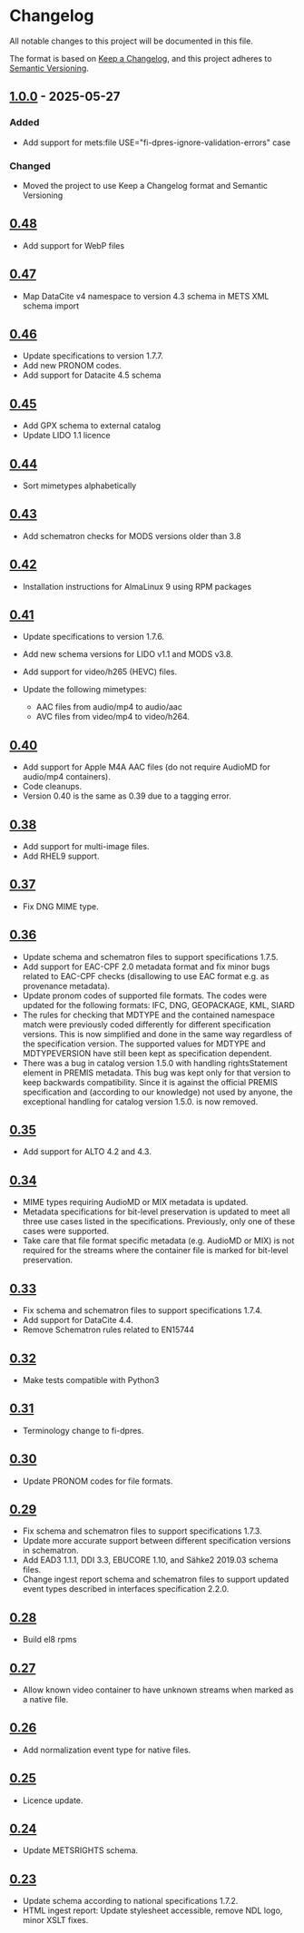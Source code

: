# Changelog

All notable changes to this project will be documented in this file.

The format is based on [Keep a Changelog](https://keepachangelog.com/en/1.1.0/),
and this project adheres to [Semantic Versioning](https://semver.org/spec/v2.0.0.html).

## [1.0.0] - 2025-05-27
### Added
 - Add support for mets:file USE="fi-dpres-ignore-validation-errors" case

### Changed
 - Moved the project to use Keep a Changelog format and Semantic Versioning

## [0.48]

- Add support for WebP files

## [0.47]

- Map DataCite v4 namespace to version 4.3 schema in METS XML schema import

## [0.46]

- Update specifications to version 1.7.7.
- Add new PRONOM codes.
- Add support for Datacite 4.5 schema

## [0.45]

- Add GPX schema to external catalog
- Update LIDO 1.1 licence

## [0.44]

- Sort mimetypes alphabetically

## [0.43]

- Add schematron checks for MODS versions older than 3.8

## [0.42]

- Installation instructions for AlmaLinux 9 using RPM packages

## [0.41]

- Update specifications to version 1.7.6.
- Add new schema versions for LIDO v1.1 and MODS v3.8.
- Add support for video/h265 (HEVC) files.
- Update the following mimetypes:

   - AAC files from audio/mp4 to audio/aac
   - AVC files from video/mp4 to video/h264.

## [0.40]

- Add support for Apple M4A AAC files (do not require AudioMD for audio/mp4
  containers).
- Code cleanups.
- Version 0.40 is the same as 0.39 due to a tagging error.

## [0.38]

- Add support for multi-image files.
- Add RHEL9 support.

## [0.37]

- Fix DNG MIME type.

## [0.36]

- Update schema and schematron files to support specifications 1.7.5.
- Add support for EAC-CPF 2.0 metadata format and fix minor bugs related to
  EAC-CPF checks (disallowing to use EAC format e.g. as provenance metadata).
- Update pronom codes of supported file formats. The codes were updated for
  the following formats: IFC, DNG, GEOPACKAGE, KML, SIARD
- The rules for checking that MDTYPE and the contained namespace match were
  previously coded differently for different specification versions. This is
  now simplified and done in the same way regardless of the specification
  version. The supported values for MDTYPE and MDTYPEVERSION have still been
  kept as specification dependent.
- There was a bug in catalog version 1.5.0 with handling rightsStatement
  element in PREMIS metadata. This bug was kept only for that version to keep
  backwards compatibility. Since it is against the official PREMIS
  specification and (according to our knowledge) not used by anyone, the
  exceptional handling for catalog version 1.5.0. is now removed.

## [0.35]

- Add support for ALTO 4.2 and 4.3.

## [0.34]

- MIME types requiring AudioMD or MIX metadata is updated.
- Metadata specifications for bit-level preservation is updated to meet all
  three use cases listed in the specifications. Previously, only one of these
  cases were supported.
- Take care that file format specific metadata (e.g. AudioMD or MIX) is not
  required for the streams where the container file is marked for bit-level
  preservation.

## [0.33]

- Fix schema and schematron files to support specifications 1.7.4.
- Add support for DataCite 4.4.
- Remove Schematron rules related to EN15744

## [0.32]

- Make tests compatible with Python3

## [0.31]

- Terminology change to fi-dpres.

## [0.30]

- Update PRONOM codes for file formats.

## [0.29]

- Fix schema and schematron files to support specifications 1.7.3.
- Update more accurate support between different specification versions
  in schematron.
- Add EAD3 1.1.1, DDI 3.3, EBUCORE 1.10, and Sähke2 2019.03 schema files.
- Change ingest report schema and schematron files to support updated event
  types described in interfaces specification 2.2.0.

## [0.28]

- Build el8 rpms

## [0.27]

- Allow known video container to have unknown streams when marked as a native
  file.

## [0.26]

- Add normalization event type for native files.

## [0.25]

- Licence update.

## [0.24]

- Update METSRIGHTS schema.

## [0.23]

- Update schema according to national specifications 1.7.2.
- HTML ingest report: Update stylesheet accessible, remove NDL logo, minor
  XSLT fixes.

[Unreleased]: https://github.com/Digital-Preservation-Finland/dpres-xml-schemas/compare/v1.0.0...HEAD
[1.0.0]: https://github.com/Digital-Preservation-Finland/dpres-xml-schemas/compare/v0.48...v1.0.0
[0.48]: https://github.com/Digital-Preservation-Finland/dpres-xml-schemas/compare/v0.47...v0.48
[0.47]: https://github.com/Digital-Preservation-Finland/dpres-xml-schemas/compare/v0.46...v0.47
[0.46]: https://github.com/Digital-Preservation-Finland/dpres-xml-schemas/compare/v0.45...v0.46
[0.45]: https://github.com/Digital-Preservation-Finland/dpres-xml-schemas/compare/v0.44...v0.45
[0.44]: https://github.com/Digital-Preservation-Finland/dpres-xml-schemas/compare/v0.43...v0.44
[0.43]: https://github.com/Digital-Preservation-Finland/dpres-xml-schemas/compare/v0.42...v0.43
[0.42]: https://github.com/Digital-Preservation-Finland/dpres-xml-schemas/compare/v0.41...v0.42
[0.41]: https://github.com/Digital-Preservation-Finland/dpres-xml-schemas/compare/v0.40...v0.41
[0.40]: https://github.com/Digital-Preservation-Finland/dpres-xml-schemas/compare/v0.39...v0.40
[0.39]: https://github.com/Digital-Preservation-Finland/dpres-xml-schemas/compare/v0.38...v0.39
[0.38]: https://github.com/Digital-Preservation-Finland/dpres-xml-schemas/compare/v0.37...v0.38
[0.37]: https://github.com/Digital-Preservation-Finland/dpres-xml-schemas/compare/v0.36...v0.37
[0.36]: https://github.com/Digital-Preservation-Finland/dpres-xml-schemas/compare/v0.35...v0.36
[0.35]: https://github.com/Digital-Preservation-Finland/dpres-xml-schemas/compare/v0.34...v0.35
[0.34]: https://github.com/Digital-Preservation-Finland/dpres-xml-schemas/compare/v0.33...v0.34
[0.33]: https://github.com/Digital-Preservation-Finland/dpres-xml-schemas/compare/v0.32...v0.33
[0.32]: https://github.com/Digital-Preservation-Finland/dpres-xml-schemas/compare/v0.31...v0.32
[0.31]: https://github.com/Digital-Preservation-Finland/dpres-xml-schemas/compare/v0.30...v0.31
[0.30]: https://github.com/Digital-Preservation-Finland/dpres-xml-schemas/compare/v0.29...v0.30
[0.29]: https://github.com/Digital-Preservation-Finland/dpres-xml-schemas/compare/v0.28...v0.29
[0.28]: https://github.com/Digital-Preservation-Finland/dpres-xml-schemas/compare/v0.27...v0.28
[0.27]: https://github.com/Digital-Preservation-Finland/dpres-xml-schemas/compare/v0.26...v0.27
[0.26]: https://github.com/Digital-Preservation-Finland/dpres-xml-schemas/compare/v0.25...v0.26
[0.25]: https://github.com/Digital-Preservation-Finland/dpres-xml-schemas/compare/v0.24...v0.25
[0.24]: https://github.com/Digital-Preservation-Finland/dpres-xml-schemas/compare/v0.23...v0.24
[0.23]: https://github.com/Digital-Preservation-Finland/dpres-xml-schemas/compare/v0.22...v0.23
